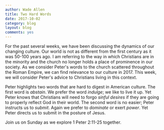 ```yaml
---
author: Wade Allen
title: Two Hard Words
date: 2017-10-02
category: blog
layout: blog
comments: yes
---
```


For the past several weeks, we have been discussing the dynamics of our changing culture. Our world is not as different from the first century as it was 50-100 years ago. I am referring to the way in which Christians are in the minority and the church no longer holds a place of prominence in our society. As we consider Peter's words to the church scattered throughout the Roman Empire, we can find relevance to our culture in 2017. This week, we will consider Peter's advice to Christians living in this context.

Peter highlights two words that are hard to digest in American culture. The first word is _abstain_. We prefer the word _indulge_; we like to live it up. Yet Peter knows that Christians will need to forgo *sinful desires* if they are going to properly reflect God in their world. The second word is no easier; Peter instructs us to _submit_. Again we prefer to _dominate_ or exert _power_. Yet Peter directs us to submit in the posture of Jesus.

Join us on Sunday as we explore 1 Peter 2:11-25 together.



 

